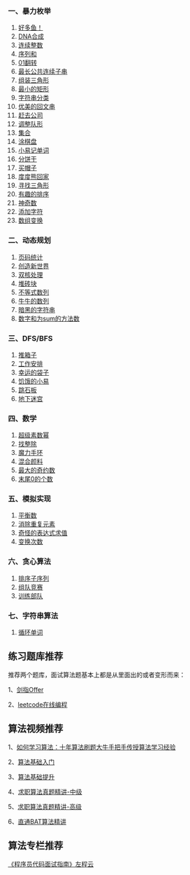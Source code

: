 ### 一、暴力枚举

1. [好多鱼！](https://link.zhihu.com/?target=https%3A//www.nowcoder.com/questionTerminal/e3dd485dd23a42899228305658457927%3Ffrom%3Dzhnkw)
2. [DNA合成](https://link.zhihu.com/?target=https%3A//www.nowcoder.com/questionTerminal/e95337f886f54110b92318f693cd8fad%3Ffrom%3Dzhnkw)
3. [连续整数](https://link.zhihu.com/?target=https%3A//www.nowcoder.com/questionTerminal/c3083cd30d5043e1b95000f139b5b2c9%3Ffrom%3Dzhnkw)
4. [序列和](https://link.zhihu.com/?target=https%3A//www.nowcoder.com/questionTerminal/46eb436eb6564a62b9f972160e1699c9%3Ffrom%3Dzhnkw)
5. [01翻转](https://link.zhihu.com/?target=https%3A//www.nowcoder.com/questionTerminal/9c4c9d10e3db4448b906c6e6cea22b7f%3Ffrom%3Dzhnkw)
6. [最长公共连续子串](https://link.zhihu.com/?target=https%3A//www.nowcoder.com/questionTerminal/276712b113c6456c8cf31c5073a4f9d7%3Ffrom%3Dzhnkw)
7. [组装三角形](https://link.zhihu.com/?target=https%3A//www.nowcoder.com/questionTerminal/0c5d9dcb75c84551be2e162c01bc4c6a%3Ffrom%3Dzhnkw)
8. [最小的矩形](https://link.zhihu.com/?target=https%3A//www.nowcoder.com/questionTerminal/2b48f56275c64de888c321aeb3492be9%3Ffrom%3Dzhnkw)
9. [字符串分类](https://link.zhihu.com/?target=https%3A//www.nowcoder.com/questionTerminal/9fbb4d95e6164cd9ab52e859fbe8f4ec%3Ffrom%3Dzhnkw)
10. [优美的回文串](https://link.zhihu.com/?target=https%3A//www.nowcoder.com/questionTerminal/cf00949583604f8c9f3315fd64236a8c%3Ffrom%3Dzhnkw)
11. [赶去公司](https://link.zhihu.com/?target=https%3A//www.nowcoder.com/questionTerminal/5c7657015d3d49369c49dd047e80b526%3Ffrom%3Dzhnkw)
12. [调整队形](https://link.zhihu.com/?target=https%3A//www.nowcoder.com/questionTerminal/a4690c9a420b423db91b1c109c133a52%3Ffrom%3Dzhnkw)
13. [集合](https://link.zhihu.com/?target=https%3A//www.nowcoder.com/questionTerminal/df51567da86c456bb962ad58d91804ca%3Ffrom%3Dzhnkw)
14. [涂棋盘](https://link.zhihu.com/?target=https%3A//www.nowcoder.com/questionTerminal/79ed2f61eef7448aab10ef9677382e7e%3Ffrom%3Dzhnkw)
15. [小易记单词](https://link.zhihu.com/?target=https%3A//www.nowcoder.com/questionTerminal/0b821b5d214445388eade1d304b976b2%3Ffrom%3Dzhnkw)
16. [分饼干](https://link.zhihu.com/?target=https%3A//www.nowcoder.com/questionTerminal/44d0ee89b51b4725b403d1df2381d2b2%3Ffrom%3Dzhnkw)
17. [买帽子](https://link.zhihu.com/?target=https%3A//www.nowcoder.com/questionTerminal/f3aaf8fedcea43c6b12a11710068726b%3Ffrom%3Dzhnkw)
18. [度度熊回家](https://link.zhihu.com/?target=https%3A//www.nowcoder.com/questionTerminal/b96a7519b60748d7a77f13570776c3ac%3Ffrom%3Dzhnkw)
19. [寻找三角形](https://link.zhihu.com/?target=https%3A//www.nowcoder.com/questionTerminal/c3f8d56fc9be4d55a36b0cf786c83ece%3Ffrom%3Dzhnkw)
20. [有趣的排序](https://link.zhihu.com/?target=https%3A//www.nowcoder.com/questionTerminal/adc291e7e79f452c8b59243a5ce68d3a%3Ffrom%3Dzhnkw)
21. [神奇数](https://link.zhihu.com/?target=https%3A//www.nowcoder.com/questionTerminal/99fa7be28d5f4a9d9aa3c98a6a5b559a%3Ffrom%3Dzhnkw)
22. [添加字符](https://link.zhihu.com/?target=https%3A//www.nowcoder.com/questionTerminal/b2b816e20e8343b49abbaf493886ce26%3Ffrom%3Dzhnkw)
23. [数组变换](https://link.zhihu.com/?target=https%3A//www.nowcoder.com/questionTerminal/c55f4f15cc3f4ff0adede7f9c69fa0c1%3Ffrom%3Dzhnkw)

### 二、动态规划

1. [页码统计](https://link.zhihu.com/?target=https%3A//www.nowcoder.com/questionTerminal/3a003cb6a3174ef9835fa603e01d8b52%3Ffrom%3Dzhnkw)
2. [创造新世界](https://link.zhihu.com/?target=https%3A//www.nowcoder.com/questionTerminal/b8bc8459f0d34aaa8c1af1328cab2432%3Ffrom%3Dzhnkw)
3. [双核处理](https://link.zhihu.com/?target=https%3A//www.nowcoder.com/questionTerminal/9ba85699e2824bc29166c92561da77fa%3Ffrom%3Dzhnkw)
4. [堆砖块](https://link.zhihu.com/?target=https%3A//www.nowcoder.com/questionTerminal/040924ba0e64423b8a3fe2f75a56934a%3Ffrom%3Dzhnkw)
5. [不等式数列](https://link.zhihu.com/?target=https%3A//www.nowcoder.com/questionTerminal/621e433919214a9ba46087dd50f09879%3Ffrom%3Dzhnkw)
6. [牛牛的数列](https://link.zhihu.com/?target=https%3A//www.nowcoder.com/questionTerminal/4e1012fe691b446d88eba5db8f511692%3Ffrom%3Dzhnkw)
7. [暗黑的字符串](https://link.zhihu.com/?target=https%3A//www.nowcoder.com/questionTerminal/7e7ccd30004347e89490fefeb2190ad2%3Ffrom%3Dzhnkw)
8. [数字和为sum的方法数](https://link.zhihu.com/?target=https%3A//www.nowcoder.com/questionTerminal/7f24eb7266ce4b0792ce8721d6259800%3Ffrom%3Dzhnkw)

### 三、DFS/BFS

1. [推箱子](https://link.zhihu.com/?target=https%3A//www.nowcoder.com/questionTerminal/d64d259ee34141378b62e1ea4be74030%3Ffrom%3Dzhnkw)
2. [工作安排](https://link.zhihu.com/?target=https%3A//www.nowcoder.com/questionTerminal/728fcf136ca1488b8043c82fd2b181da%3Ffrom%3Dzhnkw)
3. [幸运的袋子](https://link.zhihu.com/?target=https%3A//www.nowcoder.com/questionTerminal/a5190a7c3ec045ce9273beebdfe029ee%3Ffrom%3Dzhnkw)
4. [饥饿的小易](https://link.zhihu.com/?target=https%3A//www.nowcoder.com/questionTerminal/5ee8df898312465a95553d82ad8898c3%3Ffrom%3Dzhnkw)
5. [跳石板](https://link.zhihu.com/?target=https%3A//www.nowcoder.com/questionTerminal/4284c8f466814870bae7799a07d49ec8%3Ffrom%3Dzhnkw)
6. [地下迷宫](https://link.zhihu.com/?target=https%3A//www.nowcoder.com/questionTerminal/571cfbe764824f03b5c0bfd2eb0a8ddf%3Ffrom%3Dzhnkw)

### 四、数学

1. [超级素数幂](https://link.zhihu.com/?target=https%3A//www.nowcoder.com/questionTerminal/fb511c3f1ac447309368d7e5432c6c79%3Ffrom%3Dzhnkw)
2. [找整除](https://link.zhihu.com/?target=https%3A//www.nowcoder.com/questionTerminal/f216fb2b6fa84fcbb43537e22f1aa0d2%3Ffrom%3Dzhnkw)
3. [魔力手环](https://link.zhihu.com/?target=https%3A//www.nowcoder.com/questionTerminal/79c639e02bc94e6b919e3372c8e1dc5e%3Ffrom%3Dzhnkw)
4. [混合颜料](https://link.zhihu.com/?target=https%3A//www.nowcoder.com/questionTerminal/5b1116081ee549f882970eca84b4785a%3Ffrom%3Dzhnkw)
5. [最大的奇约数](https://link.zhihu.com/?target=https%3A//www.nowcoder.com/questionTerminal/49cb3d0b28954deca7565b8db92c5296%3Ffrom%3Dzhnkw)
6. [末尾0的个数](https://link.zhihu.com/?target=https%3A//www.nowcoder.com/questionTerminal/6ffdd7e4197c403e88c6a8aa3e7a332a%3Ffrom%3Dzhnkw)

### 五、模拟实现

1. [平衡数](https://link.zhihu.com/?target=https%3A//www.nowcoder.com/questionTerminal/41cb7d4ed0254c69a06d596d89ad12a2%3Ffrom%3Dzhnkw)
2. [消除重复元素](https://link.zhihu.com/?target=https%3A//www.nowcoder.com/questionTerminal/0d241147265d4f64aacd1e2d3e46abc6%3Ffrom%3Dzhnkw)
3. [奇怪的表达式求值](https://link.zhihu.com/?target=https%3A//www.nowcoder.com/questionTerminal/5f2186b48691435388ceccc1269e212a%3Ffrom%3Dzhnkw)
4. [变换次数](https://link.zhihu.com/?target=https%3A//www.nowcoder.com/questionTerminal/8c38063ca1574d93960c761f8f6efc81%3Ffrom%3Dzhnkw)

### 六、贪心算法

1. [排序子序列](https://link.zhihu.com/?target=https%3A//www.nowcoder.com/questionTerminal/2d3f6ddd82da445d804c95db22dcc471%3Ffrom%3Dzhnkw)
2. [组队竞赛](https://link.zhihu.com/?target=https%3A//www.nowcoder.com/questionTerminal/6736cc3ffd1444a4a0057dee89be789b%3Ffrom%3Dzhnkw)
3. [训练部队](https://link.zhihu.com/?target=https%3A//www.nowcoder.com/questionTerminal/79190c8e6202414bad33d6e287b61f3d%3Ffrom%3Dzhnkw)

### 七、字符串算法

1. [循环单词](https://link.zhihu.com/?target=https%3A//www.nowcoder.com/questionTerminal/9d5fbe7750a34d0b91c73943f93b2d7d%3Ffrom%3Dzhnkw)



## 练习题库推荐

推荐两个题库，面试算法题基本上都是从里面出的或者变形而来：

1、[剑指Offer](https://link.zhihu.com/?target=https%3A//www.nowcoder.com/ta/coding-interviews%3Ffrom%3Dzhnkw)

2、[leetcode在线编程](https://link.zhihu.com/?target=https%3A//www.nowcoder.com/ta/leetcode%3Ffrom%3Dzhnkw)

## 算法视频推荐

1、[如何学习算法：十年算法刷题大牛手把手传授算法学习经验](https://link.zhihu.com/?target=https%3A//www.nowcoder.com/courses/cover/vod/1039%3Ffrom%3Dzhnkw)

2、[算法基础入门](https://link.zhihu.com/?target=https%3A//www.nowcoder.com/courses/semester/2020algorithm-base%3Ffrom%3Dzhnkw)

3、[算法基础提升](https://link.zhihu.com/?target=https%3A//www.nowcoder.com/courses/semester/2020algorithm-higher%3Ffrom%3Dzhnkw)

4、[求职算法真题精讲-中级](https://link.zhihu.com/?target=https%3A//www.nowcoder.com/courses/semester/2020algorithm-medium%3Ffrom%3Dzhnkw)

5、[求职算法真题精讲-高级](https://link.zhihu.com/?target=https%3A//www.nowcoder.com/courses/semester/2020algorithm-promote%3Ffrom%3Dzhnkw)

6、[直通BAT算法精讲](https://link.zhihu.com/?target=https%3A//www.nowcoder.com/study/vod/1%3Ffrom%3Dzhnkw)

## 算法专栏推荐

[《程序员代码面试指南》左程云](https://link.zhihu.com/?target=https%3A//blog.nowcoder.net/zhuanlan/J0eZmp%3Ffrom%3Dzhnkw)


